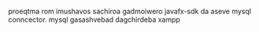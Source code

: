 proeqtma rom imushavos sachiroa gadmoiwero javafx-sdk da aseve mysql conncector.
mysql gasashvebad dagchirdeba xampp
